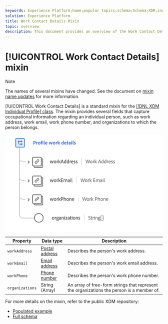 ```yaml
---
keywords: Experience Platform;home;popular topics;schema;Schema;XDM;individual profile;fields;schemas;Schemas;Schema design;mixin;mixins;work details;profile work;
solution: Experience Platform
title: Work Contact Details Mixin
topic: overview
description: This document provides an overview of the Work Contact Details mixin.
---
```


# [!UICONTROL Work Contact Details] mixin

>[!NOTE]
>
>The names of several mixins have changed. See the document on [mixin name updates](../name-updates.md) for more information.

[!UICONTROL Work Contact Details] is a standard mixin for the [[!DNL XDM Individual Profile] class](../../classes/individual-profile.md). The mixin provides several fields that capture occupational information regarding an individual person, such as work address, work email, work phone number, and organizations to which the person belongs.

<img src='../../images/field-groups/profile-work-details.png' width=550 /><br />

| Property | Data type | Description |
| --- | --- | --- |
| `workAddress` | [Postal address](../../data-types/postal-address.md) | Describes the person's work address. |
| `workEmail` | [Email address](../../data-types/email-address.md) | Describes the person's work email address. |
| `workPhone` | [Phone number](../../data-types/phone-number.md) | Describes the person's work phone number. |
| `organizations` | String (Array) | An array of free-form strings that represent the organizations the person is a member of. |

For more details on the mixin, refer to the public XDM repository:

* [Populated example](https://github.com/adobe/xdm/blob/master/components/mixins/profile/profile-work-details.example.1.json)
* [Full schema](https://github.com/adobe/xdm/blob/master/components/mixins/profile/profile-work-details.schema.json)
